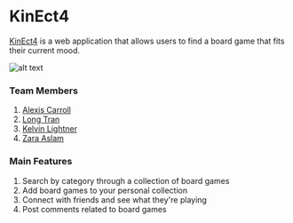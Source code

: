 # KinEct4
[KinEct4](https://kinect-4.herokuapp.com) is a web application that allows users to find a board game that fits their current mood.

![alt text](https://github.com/zaslam72/kin-ect4/blob/master/app/assets/images/k4-homepage-login.png)



### Team Members
1. [Alexis Carroll](https://github.com/lexac1)
2. [Long Tran](https://github.com/LongTran415)
3. [Kelvin Lightner](https://github.com/KelvinLightner)
4. [Zara Aslam](https://github.com/zaslam72)

### Main Features
1. Search by category through a collection of board games
2. Add board games to your personal collection
3. Connect with friends and see what they're playing
4. Post comments related to board games
